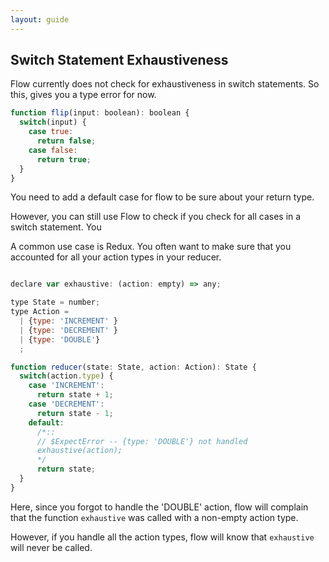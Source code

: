 ```yaml
---
layout: guide
---
```


## Switch Statement Exhaustiveness

Flow currently does not check for exhaustiveness in switch statements. So this,
gives you a type error for now.

```js
function flip(input: boolean): boolean {
  switch(input) {
    case true:
      return false;
    case false:
      return true;
  }
}
```

You need to add a default case for flow to be sure about your return type.

However, you can still use Flow to check if you check for all cases in a switch
statement. You

A common use case is Redux. You often want to make sure that you accounted for
all your action types in your reducer.

```js

declare var exhaustive: (action: empty) => any;

type State = number;
type Action =
  | {type: 'INCREMENT' }
  | {type: 'DECREMENT' }
  | {type: 'DOUBLE'}
  ;

function reducer(state: State, action: Action): State {
  switch(action.type) {
    case 'INCREMENT':
      return state + 1;
    case 'DECREMENT':
      return state - 1;
    default:
      /*::
      // $ExpectError -- {type: 'DOUBLE'} not handled
      exhaustive(action);
      */
      return state;
  }
}
```

Here, since you forgot to handle the 'DOUBLE' action, flow will complain that
the function `exhaustive` was called with a non-empty action type.

However, if you handle all the action types, flow will know that `exhaustive`
will never be called.
